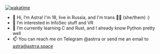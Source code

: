 [![wakatime](https://wakatime.com/badge/user/e49fd54a-f827-466f-9627-69949f1a595b.svg)](https://wakatime.com/@e49fd54a-f827-466f-9627-69949f1a595b?style=flat)

- 👋 Hi, I’m Astra! I'm 18, live in Russia, and I'm trans 🏳️‍⚧️ (she/them) :)
- 👀 I’m interested in InfoSec stuff and VR
- 🌱 I’m currently learning C and Rust, and I already know Python pretty well
- 📫 You can reach me on Telegram @astrra or send me an email to astra@astrra.space
<!---
Astrrra/Astrrra is a ✨ special ✨ repository because its `README.md` (this file) appears on your GitHub profile.
You can click the Preview link to take a look at your changes.
--->
